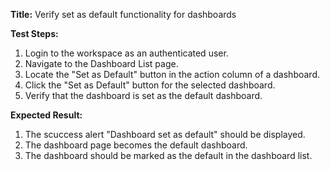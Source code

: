 **Title:** Verify set as default functionality for dashboards

**Test Steps:**
1. Login to the workspace as an authenticated user.
2. Navigate to the Dashboard List page.
3. Locate the "Set as Default" button in the action column of a dashboard.
4. Click the "Set as Default" button for the selected dashboard.
5. Verify that the dashboard is set as the default dashboard.


**Expected Result:**
1. The scuccess alert "Dashboard set as default" should be displayed.
2. The dashboard page becomes the default dashboard.
3. The dashboard should be marked as the default in the dashboard list.
